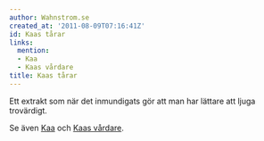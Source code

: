 ```yaml
---
author: Wahnstrom.se
created_at: '2011-08-09T07:16:41Z'
id: Kaas tårar
links:
  mention:
  - Kaa
  - Kaas vårdare
title: Kaas tårar
---
```


Ett extrakt som när det inmundigats gör att man har lättare att ljuga trovärdigt.

Se även [Kaa] och [Kaas vårdare].

  [Kaa]: Kaa
  [Kaas vårdare]: Kaas_vårdare